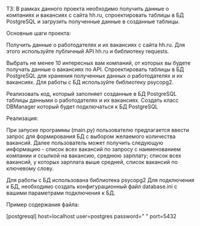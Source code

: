 ТЗ:     В рамках данного проекта необходимо получить данные о компаниях и вакансиях с сайта hh.ru,
спроектировать таблицы в БД PostgreSQL и загрузить полученные данные в созданные таблицы.

Основные шаги проекта:

Получить данные о работодателях и их вакансиях с сайта hh.ru. Для этого используйте публичный API hh.ru и библиотеку 
requests.

Выбрать не менее 10 интересных вам компаний, от которых вы будете получать данные о вакансиях по API.
Спроектировать таблицы в БД PostgreSQL для хранения полученных данных о работодателях и их вакансиях. Для работы с БД используйте библиотеку 
psycopg2.

Реализовать код, который заполняет созданные в БД PostgreSQL таблицы данными о работодателях и их вакансиях.
Создать класс DBManager который будет подключаться к БД PostgreSQL

Реализация:

При запуске программы (main.py) пользователю предлагается ввести запрос для формирования БД с выбором желаемого количества вакансий.
Далее пользователь может получить следующую информацию - список всех вакансий по запросу с наименованием компании и ссылкой на вакансию, среднюю зарплату;
список всех вакансий, у которых зарплата выше средней, список вакансий по ключевому слову.

Для работы с БД использована библиотека psycopg2
Для подключения к БД, необходимо создать конфигурационный файл database.ini с вашими параметрами подключения к БД.  

Пример содержания файла:

[postgresql]
host=localhost
user=postgres
password=" "
port=5432